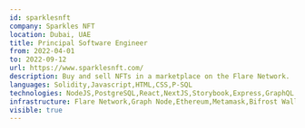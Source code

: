 ```yaml
---
id: sparklesnft
company: Sparkles NFT
location: Dubai, UAE
title: Principal Software Engineer
from: 2022-04-01
to: 2022-09-12
url: https://www.sparklesnft.com/
description: Buy and sell NFTs in a marketplace on the Flare Network.
languages: Solidity,Javascript,HTML,CSS,P-SQL
technologies: NodeJS,PostgreSQL,React,NextJS,Storybook,Express,GraphQL
infrastructure: Flare Network,Graph Node,Ethereum,Metamask,Bifrost Wallet,AWS,Docker,Kubernetes,Github,Github Actions,
visible: true
---
```

